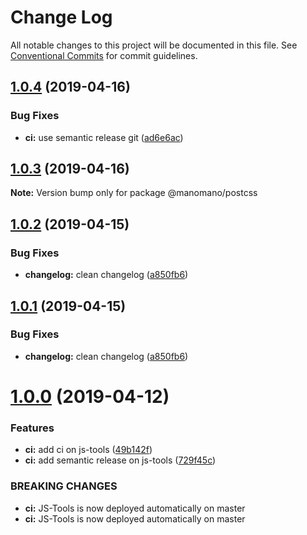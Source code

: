 # Change Log

All notable changes to this project will be documented in this file.
See [Conventional Commits](https://conventionalcommits.org) for commit guidelines.

## [1.0.4](https://github.com/manomanotech/js-tools/compare/v1.0.3...v1.0.4) (2019-04-16)


### Bug Fixes

* **ci:** use semantic release git ([ad6e6ac](https://github.com/manomanotech/js-tools/commit/ad6e6ac))





## [1.0.3](https://github.com/manomanotech/js-tools/compare/v1.0.2...v1.0.3) (2019-04-16)

**Note:** Version bump only for package @manomano/postcss





## [1.0.2](https://github.com/manomanotech/js-tools/compare/v1.0.0...v1.0.2) (2019-04-15)


### Bug Fixes

* **changelog:** clean changelog ([a850fb6](https://github.com/manomanotech/js-tools/commit/a850fb6))





## [1.0.1](https://github.com/manomanotech/js-tools/compare/v1.0.0...v1.0.1) (2019-04-15)


### Bug Fixes

* **changelog:** clean changelog ([a850fb6](https://github.com/manomanotech/js-tools/commit/a850fb6))





# [1.0.0](https://github.com/manomanotech/js-tools/compare/v0.0.25...v1.0.0) (2019-04-12)

### Features

- **ci:** add ci on js-tools ([49b142f](https://github.com/manomanotech/js-tools/commit/49b142f))
- **ci:** add semantic release on js-tools ([729f45c](https://github.com/manomanotech/js-tools/commit/729f45c))

### BREAKING CHANGES

- **ci:** JS-Tools is now deployed automatically on master
- **ci:** JS-Tools is now deployed automatically on master

